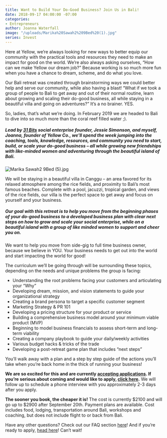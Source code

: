```yaml
---
title: Want to Build Your Do-Good Business? Join Us in Bali!
date: 2018-09-17 04:00:00 -07:00
categories:
- Entrepreneurs
author: Joanna Waterfall
image: "/uploads/Marika%20Sawah2%209Bed%20(1).jpg"
series: Invest
---
```


Here at Yellow, we’re always looking for new ways to better equip our community with the practical tools and resources they need to make an impact for good on the world. We’re also always asking ourselves, “How can we make Yellow our dream job?” Because working is so much more fun when you have a chance to dream, scheme, and do what you love. 

Our Bali retreat was created through brainstorming ways we could better help and serve our community, while also having a blast! “What if we took a group of people to Bali to get away and out of their normal routine, learn about growing and scaling their do-good business, all while staying in a beautiful villa and going on adventures?” It’s a no brainer. YES.

So, ladies, that’s what we’re doing. In February 2019 we are headed to Bali to dive into so much more than the coral reef filled water ;).

##### Lead by [31 Bits](https://31bits.com/) social enterprise founder, Jessie Simonson, and myself, Joanna, founder of Yellow Co., we'll spend the week jumping into the coaching, tools, knowledge, resources, and community you need to start, build, or scale your do-good business – all while growing new friendships with like-minded women and adventuring through the beautiful island of Bali.

![Marika Sawah2 9Bed (5).jpg](/uploads/Marika%20Sawah2%209Bed%20(5).jpg)

We will be staying in a beautiful villa in Canggu – an area favored for its relaxed atmosphere among the rice fields, and proximity to Bali’s most famous beaches. Complete with a pool, jacuzzi, tropical garden, and views of the rice fields, our villa is the perfect space to get away and focus on yourself and your business.

##### Our goal with this retreat is to help you move from the beginning phases of your do-good business to a developed business plan with clear next steps on how to grow and scale your social enterprise, while on a beautiful island with a group of like minded women to support and cheer you on. 

We want to help you move from side-gig to full time business owner, because we believe in YOU. Your business needs to get out into the world and start impacting the world for good!



The curriculum we’ll be going through will be surrounding these topics, depending on the needs and unique problems the group is facing:

- Understanding the root problems facing your customers and articulating your “Why” 
- Developing dream, mission, and vision statements to guide your organizational strategy
- Creating a brand persona to target a specific customer segment
- Marketing Strategy & PR 101 
- Developing a pricing structure for your product or service 
- Building a comprehensive business model around your minimum viable product (MVP)
- Beginning to model business financials to assess short-term and long-term viability 
- Creating a company playbook to guide your daily/weekly activities 
- Various budget hacks & tricks of the trade 
- Developing a post-retreat game plan that includes “next steps”

You’ll walk away with a plan and a step by step guide of the actions you’ll take when you’re back home in the thick of running your business!

**We are so excited for this and are currently [accepting applications](https://yellowco.typeform.com/to/jIzB0Y). If you’re serious about coming and would like to apply, [click here](https://yellowco.typeform.com/to/jIzB0Y).** We will follow up to schedule a phone interview with you approximately 2-3 days after you apply.

**The sooner you book, the cheaper it is!** The cost is currently $2100 and will go up to $2900 after September 20th. Payment plans are available. Cost includes food, lodging, transportation around Bali, workshops and coaching, but does not include flight to or back from Bali.

Have any other questions? Check out our FAQ section [here](https://yellowco.co/retreats/bali/)! And if you’re ready to apply, [head here](https://yellowco.typeform.com/to/jIzB0Y)! Can’t wait!
